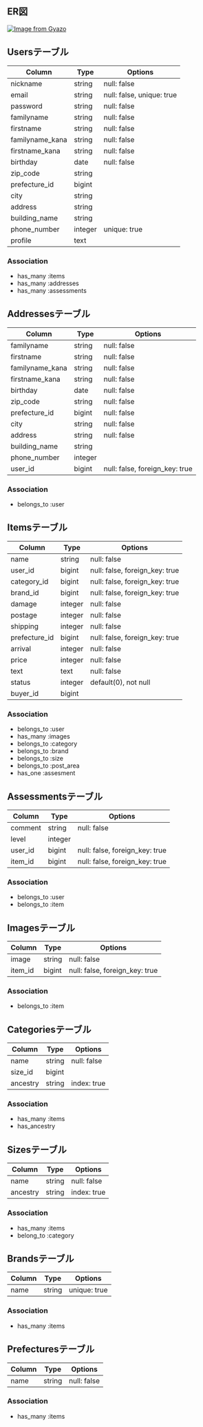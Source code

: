 ## ER図
[![Image from Gyazo](https://i.gyazo.com/443534e947821c9fc88634270bc55b41.png)](https://gyazo.com/443534e947821c9fc88634270bc55b41)

## Usersテーブル

|Column|Type|Options|
|------|----|-------|
|nickname|string|null: false|
|email|string|null: false, unique: true|
|password|string|null: false|
|familyname|string|null: false|
|firstname|string|null: false|
|familyname_kana|string|null: false|
|firstname_kana|string|null: false|
|birthday|date|null: false|
|zip_code|string||
|prefecture_id|bigint||
|city|string||
|address|string||
|building_name|string||
|phone_number|integer|unique: true|
|profile|text||

### Association
- has_many :items
- has_many :addresses
- has_many :assessments


## Addressesテーブル

|Column|Type|Options|
|------|----|-------|
|familyname|string|null: false|
|firstname|string|null: false|
|familyname_kana|string|null: false|
|firstname_kana|string|null: false|
|birthday|date|null: false|
|zip_code|string|null: false|
|prefecture_id|bigint|null: false|
|city|string|null: false|
|address|string|null: false|
|building_name|string||
|phone_number|integer||
|user_id|bigint|null: false, foreign_key: true|

### Association
- belongs_to :user


## Itemsテーブル

|Column|Type|Options|
|------|----|-------|
|name|string|null: false|
|user_id|bigint|null: false, foreign_key: true|
|category_id|bigint|null: false, foreign_key: true|
|brand_id|bigint|null: false, foreign_key: true|
|damage|integer|null: false|
|postage|integer|null: false|
|shipping|integer|null: false|
|prefecture_id|bigint|null: false, foreign_key: true|
|arrival|integer|null: false|
|price|integer|null: false|
|text|text|null: false|
|status|integer|default(0), not null|
|buyer_id|bigint||


### Association
- belongs_to :user
- has_many :images
- belongs_to :category
- belongs_to :brand
- belongs_to :size
- belongs_to :post_area
- has_one :assesment

## Assessmentsテーブル

|Column|Type|Options|
|------|----|-------|
|comment|string|null: false|
|level|integer||
|user_id|bigint|null: false, foreign_key: true|
|item_id|bigint|null: false, foreign_key: true|

### Association
- belongs_to :user
- belongs_to :item


## Imagesテーブル

|Column|Type|Options|
|------|----|-------|
|image|string|null: false|
|item_id|bigint|null: false, foreign_key: true|

### Association
- belongs_to :item


## Categoriesテーブル

|Column|Type|Options|
|------|----|-------|
|name|string|null: false|
|size_id|bigint||
|ancestry|string|index: true|

### Association
- has_many :items
- has_ancestry


## Sizesテーブル

|Column|Type|Options|
|------|----|-------|
|name|string|null: false|
|ancestry|string|index: true|

### Association
- has_many :items
- belong_to :category


## Brandsテーブル

|Column|Type|Options|
|------|----|-------|
|name|string|unique: true|

### Association
- has_many :items


## Prefecturesテーブル

|Column|Type|Options|
|------|----|-------|
|name|string|null: false|

### Association
- has_many :items